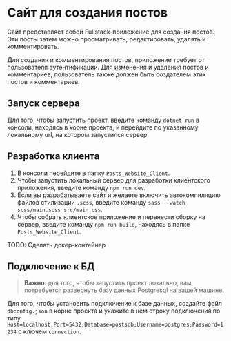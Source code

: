 # Сайт для создания постов
Сайт представляет собой Fullstack-приложение для создания постов. Эти посты затем можно просматривать, редактировать, удалять и комментировать.

Для создания и комментирования постов, приложение требует от пользователя аутентификации. Для изменения и удаления постов и комментариев, пользователь также должен быть создателем этих постов и комментариев.  

## Запуск сервера
Для того, чтобы запустить проект, введите команду `dotnet run` в консоли, находясь в корне проекта, и перейдите по указанному локальному url, на котором запустился сервер.

## Разработка клиента
1. В консоли перейдите в папку `Posts_Website_Client`.
2. Чтобы запустить локальный сервер для разработки клиентского приложения, введите команду `npm run dev`. 
3. Если вы разрабатываете сайт и желаете включить автокомпиляцию файлов стилизации `.scss`, введите команду `sass --watch scss/main.scss src/main.css`.
4. Чтобы собрать клиентское приложение и перенести сборку на сервер, введите команду `npm run build`, находясь в папке `Posts_Website_Client`.

TODO: Сделать докер-контейнер 

## Подключение к БД

> **Важно**: для того, чтобы запустить проект локально, вам потребуется развернуть базу данных Postgresql на вашей машине.

Для того, чтобы установить подключение к базе данных, создайте файл `dbconfig.json` в корне проекта и укажите в нем строку подключения по типу `Host=localhost;Port=5432;Database=postsdb;Username=postgres;Password=1234` с ключем `connection`.